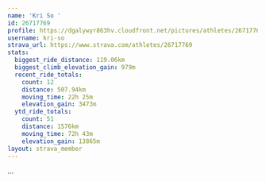 ```yaml
---
name: 'Kri So '
id: 26717769
profile: https://dgalywyr863hv.cloudfront.net/pictures/athletes/26717769/7761026/13/large.jpg
username: kri-so
strava_url: https://www.strava.com/athletes/26717769
stats:
  biggest_ride_distance: 119.06km
  biggest_climb_elevation_gain: 979m
  recent_ride_totals:
    count: 12
    distance: 507.94km
    moving_time: 22h 25m
    elevation_gain: 3473m
  ytd_ride_totals:
    count: 51
    distance: 1576km
    moving_time: 72h 43m
    elevation_gain: 13865m
layout: strava_member
--- 
```

...
